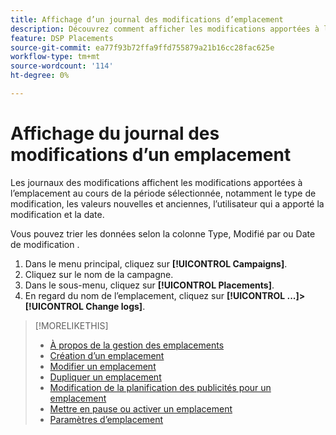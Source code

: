```yaml
---
title: Affichage d’un journal des modifications d’emplacement
description: Découvrez comment afficher les modifications apportées à l’emplacement.
feature: DSP Placements
source-git-commit: ea77f93b72ffa9ffd755879a21b16cc28fac625e
workflow-type: tm+mt
source-wordcount: '114'
ht-degree: 0%

---
```


# Affichage du journal des modifications d’un emplacement

Les journaux des modifications affichent les modifications apportées à l’emplacement au cours de la période sélectionnée, notamment le type de modification, les valeurs nouvelles et anciennes, l’utilisateur qui a apporté la modification et la date.

Vous pouvez trier les données selon la colonne Type, Modifié par ou Date de modification .

1. Dans le menu principal, cliquez sur **[!UICONTROL Campaigns]**.
1. Cliquez sur le nom de la campagne.
1. Dans le sous-menu, cliquez sur **[!UICONTROL Placements]**.
1. En regard du nom de l’emplacement, cliquez sur  **[!UICONTROL ...]>[!UICONTROL Change logs]**.

>[!MORELIKETHIS]
>
>* [À propos de la gestion des emplacements](placement-about.md)
>* [Création d’un emplacement](placement-create.md)
>* [Modifier un emplacement](placement-edit.md)
>* [Dupliquer un emplacement](placement-duplicate.md)
>* [Modification de la planification des publicités pour un emplacement](placement-edit-ad-schedule.md)
>* [Mettre en pause ou activer un emplacement](placement-pause-activate.md)
>* [Paramètres d’emplacement](placement-settings.md)

